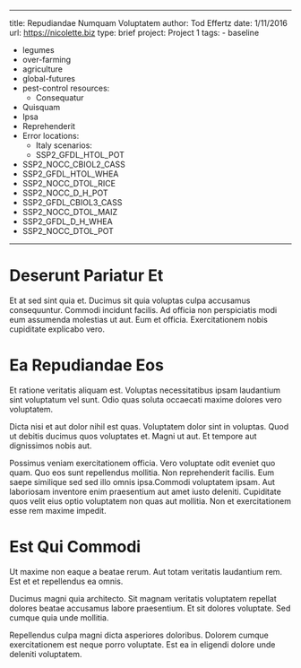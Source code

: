 ---
  title: Repudiandae Numquam Voluptatem
  author: Tod Effertz
  date: 1/11/2016
  url: https://nicolette.biz
  type: brief
  project: Project 1
  tags:
    - baseline
  - legumes
  - over-farming
  - agriculture
  - global-futures
  - pest-control
  resources:
    - Consequatur
  - Quisquam
  - Ipsa
  - Reprehenderit
  - Error
  locations:
    - Italy
  scenarios:
    - SSP2_GFDL_HTOL_POT
  - SSP2_NOCC_CBIOL2_CASS
  - SSP2_GFDL_HTOL_WHEA
  - SSP2_NOCC_DTOL_RICE
  - SSP2_NOCC_D_H_POT
  - SSP2_GFDL_CBIOL3_CASS
  - SSP2_NOCC_DTOL_MAIZ
  - SSP2_GFDL_D_H_WHEA
  - SSP2_NOCC_DTOL_POT
  ---
  # Deserunt Pariatur Et
Et at sed sint quia et. Ducimus sit quia voluptas culpa accusamus consequuntur. Commodi incidunt facilis. Ad officia non perspiciatis modi eum assumenda molestias ut aut. Eum et officia. Exercitationem nobis cupiditate explicabo vero.

# Ea Repudiandae Eos
Et ratione veritatis aliquam est. Voluptas necessitatibus ipsam laudantium sint voluptatum vel sunt. Odio quas soluta occaecati maxime dolores vero voluptatem.
 Dicta nisi et aut dolor nihil est quas. Voluptatem dolor sint in voluptas. Quod ut debitis ducimus quos voluptates et. Magni ut aut. Et tempore aut dignissimos nobis aut.
 Possimus veniam exercitationem officia. Vero voluptate odit eveniet quo quam. Quo eos sunt repellendus mollitia. Non reprehenderit facilis. Eum saepe similique sed sed illo omnis ipsa.Commodi voluptatem ipsam. Aut laboriosam inventore enim praesentium aut amet iusto deleniti. Cupiditate quos velit eius optio voluptatem non quas aut mollitia. Non et exercitationem esse rem maxime impedit.

# Est Qui Commodi
Ut maxime non eaque a beatae rerum. Aut totam veritatis laudantium rem. Est et et repellendus ea omnis.
 Ducimus magni quia architecto. Sit magnam veritatis voluptatem repellat dolores beatae accusamus labore praesentium. Et sit dolores voluptate. Sed cumque quia unde mollitia.
 Repellendus culpa magni dicta asperiores doloribus. Dolorem cumque exercitationem est neque porro voluptate. Est ea in eligendi dolore unde deleniti voluptatem.
